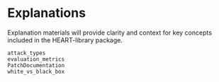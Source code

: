 Explanations
============

Explanation materials will provide clarity and context for key concepts included in the HEART-library package.


```{toctree}
attack_types
evaluation_metrics
PatchDocumentation
white_vs_black_box
```
